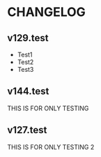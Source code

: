 # CHANGELOG

## v129.test
- Test1
- Test2
- Test3

## v144.test
THIS IS FOR ONLY TESTING

## v127.test
THIS IS FOR ONLY TESTING 2
